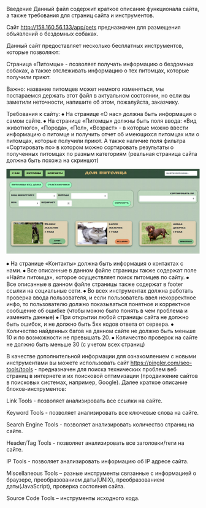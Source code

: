 Введение
Данный файл содержит краткое описание функционала сайта, а также требования для страниц сайта и инструментов.

Сайт http://158.160.56.133/app/pets предназначен для размещения объявлений о бездомных собаках.

Данный сайт предоставляет несколько бесплатных инструментов, которые позволяют:

Страница «Питомцы» - позволяет получать информацию о бездомных собаках, а также отслеживать информацию о тех питомцах, которые получили приют.

Важно: название питомцев может немного изменяться, мы постараемся держать этот файл в актуальном состоянии, но если вы заметили неточности, напишите об этом, пожалуйста, заказчику.

Требования к сайту:
⦁	На странице «О нас» должна быть информация о самом сайте.
⦁	На странице «Питомцы» должны быть поля ввода: «Вид животного», «Порода», «Пол», «Возраст» - в которые можно ввести информацию о питомце и получить отчет об имеющихся питомцах или о питомцах, которые получили приют. А также наличие поля фильтра «Сортировать по» в котором можно сортировать результаты о полученных питомцах по разным категориям (реальная страница сайта должна быть похожа на скриншот)

 ![Скриншот](https://github.com/Makkitta/Makkitta/blob/Dom-pitomca/dom-pitomca-tests/requirements/assets/%D0%A1%D0%BA%D1%80%D0%B8%D0%BD%D1%88%D0%BE%D1%82.jpg)

⦁	На странице «Контакты» должна быть информация о контактах с нами.
⦁	Все описанные в данном файле страницы также содержат поле «Найти питомца», которое осуществляет поиск питомцев по сайту.
⦁	Все описанные в данном файле страницы также содержат в footer ссылки на социальные сети.
⦁	Во всех инструментах должна работать проверка ввода пользователя, и если пользователь ввел некорректное инфо, то пользователю должно показываться понятное и корректное сообщение об ошибке (чтобы можно было понять в чем проблема и изменить данные)
⦁	При открытии любой страницы сайта не должно быть ошибок, и не должно быть 5хх кодов ответа от сервера.
⦁	Количество найденных багов на данном сайте не должно быть меньше 10 и по возможности не превышать 20.
⦁	Количество проверок на сайте не должно быть меньше 30 (с учетом всех страниц)


В качестве дополнительной информации для ознакомлением с новыми инструментами вы можете использовать сайт https://pingler.com/seo-tools/tools - предназначен для поиска технических проблем веб страниц в интернете и их поисковой оптимизации (продвижение сайтов в поисковых системах, например, Google). Далее краткое описание блоков-инструментов:

Link Tools - позволяет анализировать все ссылки на сайте.

Keyword Tools - позволяет анализировать все ключевые слова на сайте.

Search Engine Tools - позволяет анализировать количество страниц на сайте.

Header/Tag Tools - позволяет анализировать все заголовки/теги на сайте.

IP Tools - позволяет анализировать информацию об IP адресе сайта.

Miscellaneous Tools – разные инструменты связанные с информацией о браузере, преобразованием даты(UNIX), преобразованием даты(JavaScript), проверка состояния сайта.

Source Code Tools – инструменты исходного кода.

